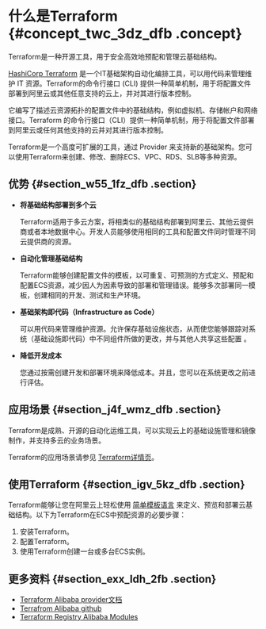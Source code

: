 # 什么是Terraform {#concept_twc_3dz_dfb .concept}

Terraform是一种开源工具，用于安全高效地预配和管理云基础结构。

[HashiCorp Terraform](https://www.terraform.io/) 是一个IT基础架构自动化编排工具，可以用代码来管理维护 IT 资源。Terraform的命令行接口 \(CLI\) 提供一种简单机制，用于将配置文件部署到阿里云或其他任意支持的云上，并对其进行版本控制。

它编写了描述云资源拓扑的配置文件中的基础结构，例如虚拟机、存储帐户和网络接口。Terraform 的命令行接口（CLI）提供一种简单机制，用于将配置文件部署到阿里云或任何其他支持的云并对其进行版本控制。

Terraform是一个高度可扩展的工具，通过 Provider 来支持新的基础架构。您可以使用Terraform来创建、修改、删除ECS、VPC、RDS、SLB等多种资源。

## 优势 {#section_w55_1fz_dfb .section}

-   **将基础结构部署到多个云**

    Terraform适用于多云方案，将相类似的基础结构部署到阿里云、其他云提供商或者本地数据中心。开发人员能够使用相同的工具和配置文件同时管理不同云提供商的资源。

-   **自动化管理基础结构**

    Terraform能够创建配置文件的模板，以可重复、可预测的方式定义、预配和配置ECS资源，减少因人为因素导致的部署和管理错误。能够多次部署同一模板，创建相同的开发、测试和生产环境。

-   **基础架构即代码（Infrastructure as Code）**

    可以用代码来管理维护资源。允许保存基础设施状态，从而使您能够跟踪对系统（基础设施即代码）中不同组件所做的更改，并与其他人共享这些配置 。

-   **降低开发成本**

    您通过按需创建开发和部署环境来降低成本。并且，您可以在系统更改之前进行评估。


## 应用场景 {#section_j4f_wmz_dfb .section}

Terraform是成熟、开源的自动化运维工具，可以实现云上的基础设施管理和镜像制作，并支持多云的业务场景。

Terraform的应用场景请参见 [Terraform详情页](https://www.alibabacloud.com/solutions/devops/terraform)。

## 使用Terraform {#section_igv_5kz_dfb .section}

Terraform能够让您在阿里云上轻松使用 [简单模板语言](https://www.terraform.io/docs/configuration/syntax.html) 来定义、预览和部署云基础结构。以下为Terraform在ECS中预配资源的必要步骤：

1.  安装Terraform。
2.  配置Terraform。
3.  使用Terraform创建一台或多台ECS实例。

## 更多资料 {#section_exx_ldh_2fb .section}

-   [Terraform Alibaba provider文档](https://www.terraform.io/docs/providers/alicloud/index.html)
-   [Terrafrom Alibaba github](https://github.com/alibaba/terraform-provider)
-   [Terraform Registry Alibaba Modules](https://registry.terraform.io/browse?provider=alicloud)

